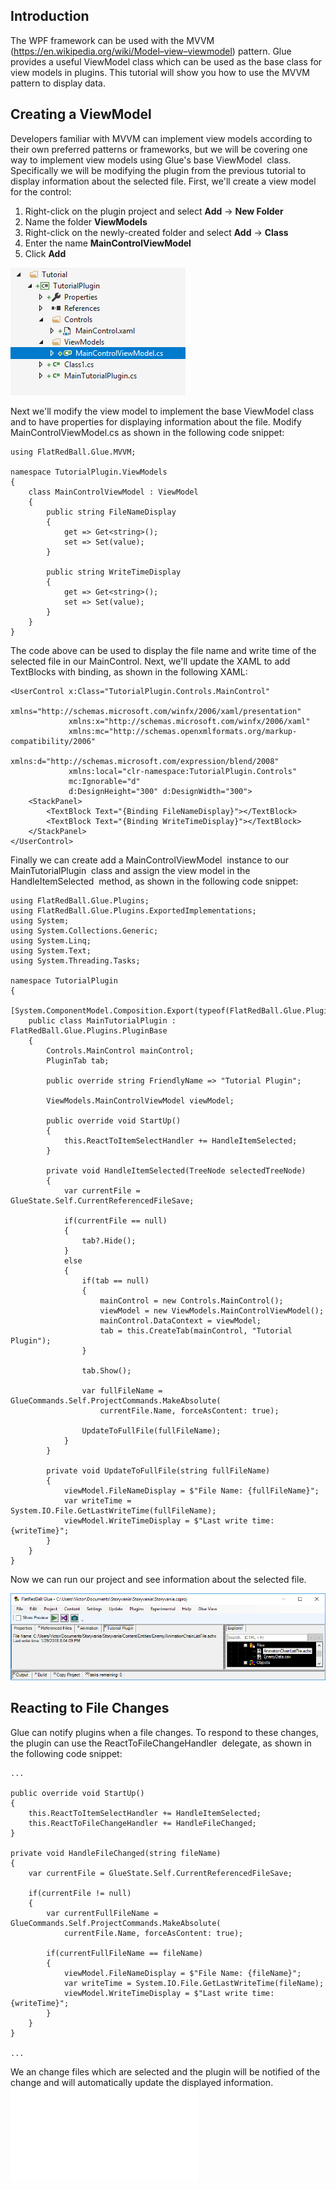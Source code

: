 ## Introduction

The WPF framework can be used with the MVVM (https://en.wikipedia.org/wiki/Model–view–viewmodel) pattern. Glue provides a useful ViewModel class which can be used as the base class for view models in plugins. This tutorial will show you how to use the MVVM pattern to display data.

## Creating a ViewModel

Developers familiar with MVVM can implement view models according to their own preferred patterns or frameworks, but we will be covering one way to implement view models using Glue's base ViewModel  class. Specifically we will be modifying the plugin from the previous tutorial to display information about the selected file. First, we'll create a view model for the control:

1.  Right-click on the plugin project and select **Add** -\> **New Folder**
2.  Name the folder **ViewModels**
3.  Right-click on the newly-created folder and select **Add** -\> **Class**
4.  Enter the name **MainControlViewModel**
5.  Click **Add**

![](/media/2018-02-img_5a807b9335783.png)

Next we'll modify the view model to implement the base ViewModel class and to have properties for displaying information about the file. Modify MainControlViewModel.cs as shown in the following code snippet:

``` lang:c#
using FlatRedBall.Glue.MVVM;

namespace TutorialPlugin.ViewModels
{
    class MainControlViewModel : ViewModel
    {
        public string FileNameDisplay
        {
            get => Get<string>(); 
            set => Set(value); 
        }

        public string WriteTimeDisplay
        {
            get => Get<string>(); 
            set => Set(value); 
        }
    }
}
```

The code above can be used to display the file name and write time of the selected file in our MainControl. Next, we'll update the XAML to add TextBlocks with binding, as shown in the following XAML:

``` lang:c#
<UserControl x:Class="TutorialPlugin.Controls.MainControl"
             xmlns="http://schemas.microsoft.com/winfx/2006/xaml/presentation"
             xmlns:x="http://schemas.microsoft.com/winfx/2006/xaml"
             xmlns:mc="http://schemas.openxmlformats.org/markup-compatibility/2006" 
             xmlns:d="http://schemas.microsoft.com/expression/blend/2008" 
             xmlns:local="clr-namespace:TutorialPlugin.Controls"
             mc:Ignorable="d" 
             d:DesignHeight="300" d:DesignWidth="300">
    <StackPanel>
        <TextBlock Text="{Binding FileNameDisplay}"></TextBlock>
        <TextBlock Text="{Binding WriteTimeDisplay}"></TextBlock>
    </StackPanel>
</UserControl>
```

Finally we can create add a MainControlViewModel  instance to our MainTutorialPlugin  class and assign the view model in the HandleItemSelected  method, as shown in the following code snippet:

``` lang:c#
using FlatRedBall.Glue.Plugins;
using FlatRedBall.Glue.Plugins.ExportedImplementations;
using System;
using System.Collections.Generic;
using System.Linq;
using System.Text;
using System.Threading.Tasks;

namespace TutorialPlugin
{
    [System.ComponentModel.Composition.Export(typeof(FlatRedBall.Glue.Plugins.PluginBase))]
    public class MainTutorialPlugin : FlatRedBall.Glue.Plugins.PluginBase
    {
        Controls.MainControl mainControl;
        PluginTab tab;

        public override string FriendlyName => "Tutorial Plugin";

        ViewModels.MainControlViewModel viewModel;

        public override void StartUp()
        {
            this.ReactToItemSelectHandler += HandleItemSelected;
        }

        private void HandleItemSelected(TreeNode selectedTreeNode)
        {
            var currentFile = GlueState.Self.CurrentReferencedFileSave;

            if(currentFile == null)
            {
                tab?.Hide();
            }
            else
            {
                if(tab == null)
                {
                    mainControl = new Controls.MainControl();
                    viewModel = new ViewModels.MainControlViewModel();
                    mainControl.DataContext = viewModel;
                    tab = this.CreateTab(mainControl, "Tutorial Plugin");
                }

                tab.Show();

                var fullFileName = GlueCommands.Self.ProjectCommands.MakeAbsolute(
                    currentFile.Name, forceAsContent: true);

                UpdateToFullFile(fullFileName);
            }
        }

        private void UpdateToFullFile(string fullFileName)
        {
            viewModel.FileNameDisplay = $"File Name: {fullFileName}";
            var writeTime = System.IO.File.GetLastWriteTime(fullFileName);
            viewModel.WriteTimeDisplay = $"Last write time: {writeTime}";
        }
    }
}
```

Now we can run our project and see information about the selected file.

![](/media/2018-02-img_5a8094e5f23ce.png)

## Reacting to File Changes

Glue can notify plugins when a file changes. To respond to these changes, the plugin can use the ReactToFileChangeHandler  delegate, as shown in the following code snippet:

``` lang:c#
...

public override void StartUp()
{
    this.ReactToItemSelectHandler += HandleItemSelected;
    this.ReactToFileChangeHandler += HandleFileChanged;
}

private void HandleFileChanged(string fileName)
{
    var currentFile = GlueState.Self.CurrentReferencedFileSave;

    if(currentFile != null)
    {
        var currentFullFileName = GlueCommands.Self.ProjectCommands.MakeAbsolute(
            currentFile.Name, forceAsContent: true);

        if(currentFullFileName == fileName)
        {
            viewModel.FileNameDisplay = $"File Name: {fileName}";
            var writeTime = System.IO.File.GetLastWriteTime(fileName);
            viewModel.WriteTimeDisplay = $"Last write time: {writeTime}";
        }
    }
}

...
```

We an change files which are selected and the plugin will be notified of the change and will automatically update the displayed information. [![](/wp-content/uploads/2018/02/2018-02-11_12-34-52.gif.md)](/wp-content/uploads/2018/02/2018-02-11_12-34-52.gif.md)  
